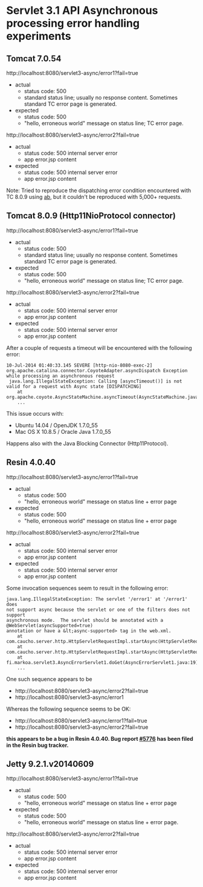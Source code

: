 
# Servlet 3.1 API Asynchronous processing error handling experiments

## Tomcat 7.0.54

http://localhost:8080/servlet3-async/error1?fail=true
- actual
  - status code: 500
  - standard status line; usually no response content. Sometimes standard TC error page is generated.
- expected
  - status code: 500
  - "hello, erroneous world" message on status line; TC error page.

http://localhost:8080/servlet3-async/error2?fail=true
- actual
  - status code: 500 internal server error
  - app error.jsp content
- expected
  - status code: 500 internal server error
  - app error.jsp content

Note: Tried to reproduce the dispatching error condition encountered with TC 8.0.9
using [ab](http://httpd.apache.org/docs/2.2/programs/ab.html), but it couldn't be
reproduced with 5,000+ requests.


## Tomcat 8.0.9 (Http11NioProtocol connector)

http://localhost:8080/servlet3-async/error1?fail=true
- actual
  - status code: 500
  - standard status line; usually no response content. Sometimes standard TC error page is generated.
- expected
  - status code: 500
  - "hello, erroneous world" message on status line; TC error page.

http://localhost:8080/servlet3-async/error2?fail=true
- actual
  - status code: 500 internal server error
  - app error.jsp content
- expected
  - status code: 500 internal server error
  - app error.jsp content

After a couple of requests a timeout will be encountered with the following error:
```
10-Jul-2014 01:40:33.145 SEVERE [http-nio-8080-exec-2] org.apache.catalina.connector.CoyoteAdapter.asyncDispatch Exception while processing an asynchronous request
 java.lang.IllegalStateException: Calling [asyncTimeout()] is not valid for a request with Async state [DISPATCHING]
	at org.apache.coyote.AsyncStateMachine.asyncTimeout(AsyncStateMachine.java:267)
	...
```

This issue occurs with:
- Ubuntu 14.04 / OpenJDK 1.7.0_55
- Mac OS X 10.8.5 / Oracle Java 1.7.0_55

Happens also with the Java Blocking Connector (Http11Protocol).


## Resin 4.0.40

http://localhost:8080/servlet3-async/error1?fail=true
- actual
  - status code: 500
  - "hello, erroneous world" message on status line + error page
- expected
  - status code: 500
  - "hello, erroneous world" message on status line + error page

http://localhost:8080/servlet3-async/error2?fail=true
- actual
  - status code: 500 internal server error
  - app error.jsp content
- expected
  - status code: 500 internal server error
  - app error.jsp content

Some invocation sequences seem to result in the following error:

```
java.lang.IllegalStateException: The servlet '/error1' at '/error1' does
not support async because the servlet or one of the filters does not support
asynchronous mode.  The servlet should be annotated with a @WebServlet(asyncSupported=true)
annotation or have a &lt;async-supported> tag in the web.xml.
	at com.caucho.server.http.HttpServletRequestImpl.startAsync(HttpServletRequestImpl.java:1503)
	at com.caucho.server.http.HttpServletRequestImpl.startAsync(HttpServletRequestImpl.java:1489)
	at fi.markoa.servlet3.AsyncErrorServlet1.doGet(AsyncErrorServlet1.java:19)
	...
```

One such sequence appears to be
- http://localhost:8080/servlet3-async/error2?fail=true
- http://localhost:8080/servlet3-async/error1

Whereas the following sequence seems to be OK:
- http://localhost:8080/servlet3-async/error1?fail=true
- http://localhost:8080/servlet3-async/error2?fail=true

**this appears to be a bug in Resin 4.0.40. Bug report [#5776](http://bugs.caucho.com/view.php?id=5776) has been filed in the Resin bug tracker.**

## Jetty 9.2.1.v20140609

http://localhost:8080/servlet3-async/error1?fail=true
- actual
  - status code: 500
  - "hello, erroneous world" message on status line + error page
- expected
  - status code: 500
  - "hello, erroneous world" message on status line + error page.

http://localhost:8080/servlet3-async/error2?fail=true
- actual
  - status code: 500 internal server error
  - app error.jsp content
- expected
  - status code: 500 internal server error
  - app error.jsp content
